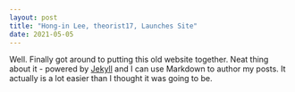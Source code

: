 ```yaml
---
layout: post
title: "Hong-in Lee, theorist17, Launches Site"
date: 2021-05-05
---
```


Well. Finally got around to putting this old website together. Neat thing about it - powered by [Jekyll](http://jekyllrb.com) and I can use Markdown to author my posts. It actually is a lot easier than I thought it was going to be.

<!-- ... which is shown in the screenshot below:![My helpful screenshot](/assets/screenshot.png)
... you can [get the PDF](/assets/mydoc.pdf) directly. -->